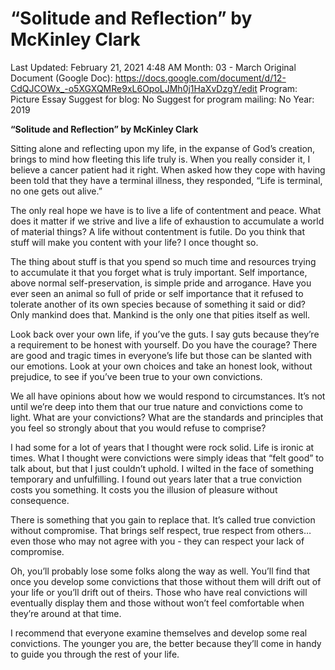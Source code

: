 # “Solitude and Reflection” by McKinley Clark

Last Updated: February 21, 2021 4:48 AM
Month: 03 - March
Original Document (Google Doc): https://docs.google.com/document/d/12-CdQJCOWx_-o5XGXQMRe9xL6OpoLJMh0j1HaXvDzgY/edit
Program: Picture Essay
Suggest for blog: No
Suggest for program mailing: No
Year: 2019

**“Solitude and Reflection” by McKinley Clark**

Sitting alone and reflecting upon my life, in the expanse of God’s creation, brings to mind how fleeting this life truly is. When you really consider it, I believe a cancer patient had it right. When asked how they cope with having been told that they have a terminal illness, they responded, “Life is terminal, no one gets out alive.”

The only real hope we have is to live a life of contentment and peace. What does it matter if we strive and live a life of exhaustion to accumulate a world of material things? A life without contentment is futile. Do you think that stuff will make you content with your life? I once thought so.

The thing about stuff is that you spend so much time and resources trying to accumulate it that you forget what is truly important. Self importance, above normal self-preservation, is simple pride and arrogance. Have you ever seen an animal so full of pride or self importance that it refused to tolerate another of its own species because of something it said or did? Only mankind does that. Mankind is the only one that pities itself as well.

Look back over your own life, if you’ve the guts. I say guts because they’re a requirement to be honest with yourself. Do you have the courage? There are good and tragic times in everyone’s life but those can be slanted with our emotions. Look at your own choices and take an honest look, without prejudice, to see if you’ve been true to your own convictions.

We all have opinions about how we would respond to circumstances. It’s not until we’re deep into them that our true nature and convictions come to light. What are your convictions? What are the standards and principles that you feel so strongly about that you would refuse to comprise?

I had some for a lot of years that I thought were rock solid. Life is ironic at times. What I thought were convictions were simply ideas that “felt good” to talk about, but that I just couldn’t uphold. I wilted in the face of something temporary and unfulfilling. I found out years later that a true conviction costs you something. It costs you the illusion of pleasure without consequence.

There is something that you gain to replace that. It’s called true conviction without compromise. That brings self respect, true respect from others… even those who may not agree with you - they can respect your lack of compromise.

Oh, you’ll probably lose some folks along the way as well. You’ll find that once you develop some convictions that those without them will drift out of your life or you’ll drift out of theirs. Those who have real convictions will eventually display them and those without won’t feel comfortable when they’re around at that time.

I recommend that everyone examine themselves and develop some real convictions. The younger you are, the better because they’ll come in handy to guide you through the rest of your life.